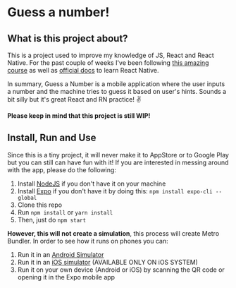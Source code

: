 # Guess a number!

## What is this project about?

This is a project used to improve my knowledge of JS, React and React Native. 
For the past couple of weeks I've been following [this amazing course](https://www.udemy.com/course/react-native-the-practical-guide) as well as [official docs](https://reactnative.dev/) to learn React Native. 

In summary, Guess a Number is a mobile application where the user inputs a number and the machine tries to guess it based on user's hints. Sounds a bit silly but it's great React and RN practice! :v: 

**Please keep in mind that this project is still WIP!**

## Install, Run and Use 

Since this is a tiny project, it will never make it to AppStore or to Google Play but you can still can have fun with it! 
If you are interested in messing around with the app, please do the following: 


1. Install [NodeJS](https://nodejs.org/en/) if you don't have it on your machine
2. Install [Expo](https://expo.io/learn) if you don't have it by doing this: ```npm install expo-cli --global```
3. Clone this repo
4. Run ```npm install``` or ```yarn install```
5. Then, just do ```npm start``` 

**However, this will not create a simulation**, this process will create Metro Bundler. In order to see how it runs on phones you can:
1. Run it in an [Android Simulator](https://developer.android.com/studio)
2. Run it in an [iOS simulator](https://developer.apple.com/xcode/) (AVAILABLE ONLY ON iOS SYSTEM)
3. Run it on your own device (Android or iOS) by scanning the QR code or opening it in the Expo mobile app
